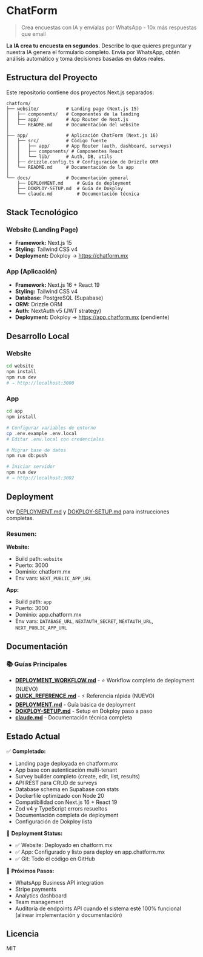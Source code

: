 # ChatForm

> Crea encuestas con IA y envíalas por WhatsApp - 10x más respuestas que email

**La IA crea tu encuesta en segundos.** Describe lo que quieres preguntar y nuestra IA genera el formulario completo. Envía por WhatsApp, obtén análisis automático y toma decisiones basadas en datos reales.

## Estructura del Proyecto

Este repositorio contiene dos proyectos Next.js separados:

```
chatform/
├── website/          # Landing page (Next.js 15)
│   ├── components/   # Componentes de la landing
│   ├── app/          # App Router de Next.js
│   └── README.md     # Documentación del website
│
├── app/              # Aplicación ChatForm (Next.js 16)
│   ├── src/          # Código fuente
│   │   ├── app/      # App Router (auth, dashboard, surveys)
│   │   ├── components/ # Componentes React
│   │   └── lib/      # Auth, DB, utils
│   ├── drizzle.config.ts # Configuración de Drizzle ORM
│   └── README.md     # Documentación de la app
│
└── docs/             # Documentación general
    ├── DEPLOYMENT.md     # Guía de deployment
    ├── DOKPLOY-SETUP.md  # Guía de Dokploy
    └── claude.md         # Documentación técnica
```

## Stack Tecnológico

### Website (Landing Page)
- **Framework:** Next.js 15
- **Styling:** Tailwind CSS v4
- **Deployment:** Dokploy → https://chatform.mx

### App (Aplicación)
- **Framework:** Next.js 16 + React 19
- **Styling:** Tailwind CSS v4
- **Database:** PostgreSQL (Supabase)
- **ORM:** Drizzle ORM
- **Auth:** NextAuth v5 (JWT strategy)
- **Deployment:** Dokploy → https://app.chatform.mx (pendiente)

## Desarrollo Local

### Website
```bash
cd website
npm install
npm run dev
# → http://localhost:3000
```

### App
```bash
cd app
npm install

# Configurar variables de entorno
cp .env.example .env.local
# Editar .env.local con credenciales

# Migrar base de datos
npm run db:push

# Iniciar servidor
npm run dev
# → http://localhost:3002
```

## Deployment

Ver [DEPLOYMENT.md](DEPLOYMENT.md) y [DOKPLOY-SETUP.md](DOKPLOY-SETUP.md) para instrucciones completas.

### Resumen:

**Website:**
- Build path: `website`
- Puerto: 3000
- Dominio: chatform.mx
- Env vars: `NEXT_PUBLIC_APP_URL`

**App:**
- Build path: `app`
- Puerto: 3000
- Dominio: app.chatform.mx
- Env vars: `DATABASE_URL`, `NEXTAUTH_SECRET`, `NEXTAUTH_URL`, `NEXT_PUBLIC_APP_URL`

## Documentación

### 📚 Guías Principales

- **[DEPLOYMENT_WORKFLOW.md](DEPLOYMENT_WORKFLOW.md)** - ⭐ Workflow completo de deployment (NUEVO)
- **[QUICK_REFERENCE.md](QUICK_REFERENCE.md)** - ⚡ Referencia rápida (NUEVO)
- **[DEPLOYMENT.md](DEPLOYMENT.md)** - Guía básica de deployment
- **[DOKPLOY-SETUP.md](DOKPLOY-SETUP.md)** - Setup en Dokploy paso a paso
- **[claude.md](claude.md)** - Documentación técnica completa

## Estado Actual

✅ **Completado:**
- Landing page deployada en chatform.mx
- App base con autenticación multi-tenant
- Survey builder completo (create, edit, list, results)
- API REST para CRUD de surveys
- Database schema en Supabase con stats
- Dockerfile optimizado con Node 20
- Compatibilidad con Next.js 16 + React 19
- Zod v4 y TypeScript errors resueltos
- Documentación completa de deployment
- Configuración de Dokploy lista

🚀 **Deployment Status:**
- ✅ Website: Deployado en chatform.mx
- ✅ App: Configurado y listo para deploy en app.chatform.mx
- ✅ Git: Todo el código en GitHub

📝 **Próximos Pasos:**
- WhatsApp Business API integration
- Stripe payments
- Analytics dashboard
- Team management
- Auditoría de endpoints API cuando el sistema esté 100% funcional (alinear implementación y documentación)

## Licencia

MIT
